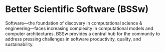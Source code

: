 # Better Scientific Software (BSSw)

Software—the foundation of discovery in computational science & engineering—faces increasing complexity in computational models and computer architectures. BSSw provides a central hub for the community to address pressing challenges in software productivity, quality, and sustainability.

<!---
Slide1 L: blog_posts/testing-non-deterministic-research-software
Slide1 R: images/raw/master/Blog_0820_Testing.png
Slide2 L: blog_posts/increasing-productivity-by-broadening-participation-in-scientific-software-communities
Slide2 R: images/raw/master/Blog_0920_BroadPartic.png
Slide3 L: blog_posts/what-does-this-line-do-the-challenge-of-writing-a-well-documented-code
Slide3 R: images/raw/master/Blog_0920_QuadF3.png
Slide4 L: items/digging-deeper-into-agile-software-development
Slide4 R: items/a-list-of-free-online-programming-and-computer-science-courses
Slide5 L: events/webinar-reducing-technical-debt-with-reproducible-containers
Slide5 R: events/events/panel-sustainable-hybrid-approaches
--->

<!---
LCM: Saving for use again later

Slide1 Left: blog_posts/scientific-software-projects-and-their-communities
Slide 1 Right: items/resources-for-maximizing-remote-working
Slide2 Left: blog_posts/cleaning-your-work-surfaces-one-way-to-help-flatten-the-curve
Slide2 Right: images/raw/master/Blog_0320_COVID19.png
Slide3 Left: blog_posts/spreading-ideas-about-better-scientific-software
Slide3 Right: images/raw/master/Blog_0225_Computational.jpg
Slide4 Left: blog_posts/productivity-and-sustainability-improvement-planning-psip
Slide4 Right: images/raw/master/Blog_0120_PSIP_logo.png
Slide5 Left: items/finalizing-your-julia-package
Slide5 Right: events/webinar-best-practices-for-using-proxy-applications-as-benchmarks
--->

<!---
[Site Overview](SiteOverview.md)

[Communities Overview](CommunitiesOverview.md)

[Intro to CSE](IntroToCse.md)

[Intro to HPC](IntroToHpc.md)

--->
